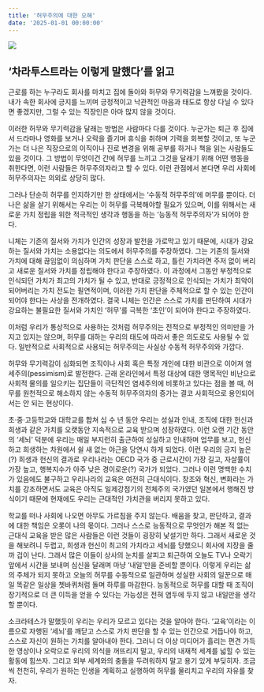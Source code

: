 ```yaml
---
title: '허무주의에 대한 오해'
date: '2025-01-01 00:00:00'
---
```


<img src='/images/books/books-1-1.jpg'>

##  ‘차라투스트라는 이렇게 말했다’를 읽고

근로를 하는 누구라도 회사를 마치고 집에 돌아와 허무와 무기력감을 느껴봤을 것이다. 내가 속한 회사에 긍지를 느끼며 긍정적이고 낙관적인 마음과 태도로 항상 다닐 수 있다면 좋겠지만, 그럴 수 있는 직장인은 아마 많지 않을 것이다.

이러한 허무와 무기력감을 달래는 방법은 사람마다 다를 것이다. 누군가는 퇴근 후 집에서 드라마나 영화를 보거나 오락을 즐기며 휴식을 취하며 기력을 회복할 것이고, 또 누군가는 더 나은 직장으로의 이직이나 진로 변경을 위해 공부를 하거나 책을 읽는 사람들도 있을 것이다. 그 방법이 무엇이건 간에 허무를 느끼고 그것을 달래기 위해 어떤 행동을 취한다면, 이런 사람들은 허무주의자라고 할 수 있다. 이런 관점에서 본다면 우리 사회에 허무주의자는 의외로 상당히 많다.

그러나 단순히 허무를 인지하기만 한 상태에서는 ‘수동적 허무주의’에 머무를 뿐이다. 더 나은 삶을 살기 위해서는 우리는 이 허무를 극복해야할 필요가 있으며, 이를 위해서는 새로운 가치 정립을 위한 적극적인 생각과 행동을 하는 ‘능동적 허무주의자’가 되어야 한다. 

니체는 기존의 질서와 가치가 인간의 성장과 발전을 가로막고 있기 때문에, 시대가 강요하는 질서와 가치는 소용없다는 의도에서 허무주의를 주장하였다. 그는 기존의 질서와 가치에 대해 끊임없이 의심하며 가치 판단을 스스로 하고, 틀린 가치라면 주저 없이 버리고 새로운 질서와 가치를 정립해야 한다고 주장하였다. 이 과정에서 그동안 부정적으로 인식되던 가치가 최고의 가치가 될 수 있고, 반대로 긍정적으로 인식되는 가치가 최악이 되어버리는 가치 전도는 필연적이며, 이러한 가치 판단을 주체적으로 할 수 있는 인간이 되어야 한다는 사상을 전개하였다. 결국 니체는 인간은 스스로 가치를 판단하여 시대가 강요하는 불필요한 질서와 가치인 ‘허무’를 극복한 ‘초인’이 되어야 한다고 주장하였다.

이처럼 우리가 통상적으로 사용하는 것처럼 허무주의는 전적으로 부정적인 의미만을 가지고 있지는 않으며, 허무를 대하는 우리의 태도에 따라서 좋은 의도로도 사용될 수 있다. 일반적으로 사회적으로 사용되는 허무주의는 사실상 수동적 허무주의와 가깝다.

허무와 무기력감이 심화되면 조직이나 사회 혹은 특정 개인에 대한 비관으로 이어져 염세주의(pessimism)로 발전한다. 근래 온라인에서 특정 대상에 대한 맹목적인 비난으로 사회적 물의를 일으키는 집단들이 극단적인 염세주의에 비롯하고 있다는 점을 볼 때, 허무를 원천적으로 해소하지 않는 수동적 허무주의자의 증가는 결코 사회적으로 용인되어서는 안 되는 현상이다.

초·중·고등학교와 대학교를 합쳐 십 수 년 동안 우리는 성실과 인내, 조직에 대한 헌신과 희생과 같은 가치를 오랫동안 지속적으로 교육 받으며 성장하였다. 이런 오랜 기간 동안의 ‘세뇌’ 덕분에 우리는 매일 부지런히 출근하여 성실하고 인내하며 업무를 보고, 헌신하고 희생하는 차원에서 쉴 새 없는 야근을 당연시 하게 되었다. 이런 우리의 긍지 높은(?) 희생과 헌신의 결과로 우리나라는 OECD 국가 중 근로시간이 가장 길고, 자살률이 가장 높고, 행복지수가 아주 낮은 경이로운(?) 국가가 되었다. 그러나 이런 명백한 수치가 있음에도 불구하고 우리나라의 교육은 여전히 근대식이다. 창조와 혁신, 변화라는 가치를 강조하면서도 교육은 아직도 일제강점기의 전체주의 국가였던 일본에서 행해진 방식이기 때문에 현재에도 우리는 근대적인 가치관을 버리지 못하고 있다.

학교를 떠나 사회에 나오면 아무도 가르침을 주지 않는다. 배움을 찾고, 판단하고, 결과에 대한 책임은 오롯이 나의 몫이다. 그러나 스스로 능동적으로 무엇인가 해본 적 없는 근대식 교육을 받은 많은 사람들은 이런 것들이 굉장히 낯설기만 하다. 그래서 새로운 것을 해보려니 두렵고, 희생과 헌신이 최고의 가치라고 세뇌를 당했으니 회사에 지장을 줄까 겁이 난다. 그래서 많은 이들이 상사의 눈치를 살피고 퇴근하여 오늘도 TV나 오락기 앞에서 시간을 보내며 심신을 달래며 마냥 ‘내일’만을 준비할 뿐이다. 이렇게 우리는 삶의 주체가 되지 못하고 오늘의 허무를 수동적으로 일관하며 성실한 사회의 일꾼으로 매일 똑같은 일상을 쳇바퀴처럼 돌며 하루를 마감한다. 능동적으로 허무를 대할 때 조직이 장기적으로 더 큰 이득을 얻을 수 있다는 가능성은 전혀 염두에 두지 않고 내일만을 생각할 뿐이다.

소크라테스가 말했듯이 우리는 우리가 모르고 있다는 것을 알아야 한다. ‘교육’이라는 이름으로 자행된 ‘세뇌’를 깨닫고 스스로 가치 판단을 할 수 있는 인간으로 거듭나야 하고, 스스로 자신이 원하는 가치를 알아내야 한다. 그러니 더 이상 미디어가 흘리는 편견 가득한 영상이나 오락으로 우리의 의식을 꺼뜨리지 말고, 우리의 내재적 세계를 넓힐 수 있는 활동에 힘쓰자. 그리고 외부 세계와의 충돌을 두려워하지 말고 용기 있게 부딪히자. 조금씩 천천히, 우리가 원하는 인생을 계획하고 실행하여 허무를 물리치고 우리의 자유를 찾자. 